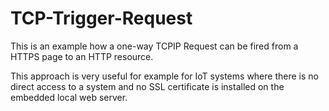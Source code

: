 # TCP-Trigger-Request
This is an example how a one-way TCPIP Request can be fired from a HTTPS page to an HTTP resource.

This approach is very useful for example for IoT systems where there is no direct access to a system and no SSL certificate is installed on the embedded local web server.
